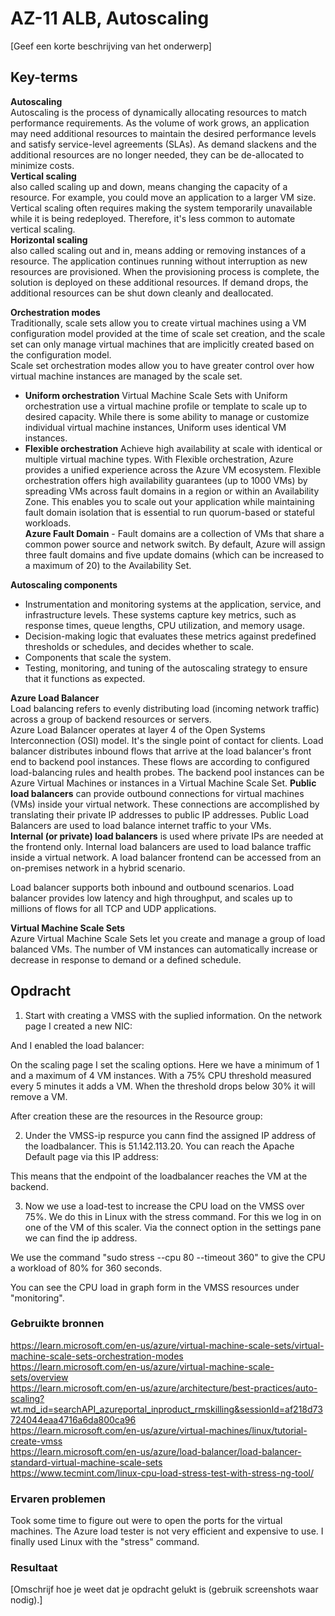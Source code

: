 # AZ-11 ALB, Autoscaling
[Geef een korte beschrijving van het onderwerp]

## Key-terms  
**Autoscaling**  
Autoscaling is the process of dynamically allocating resources to match performance requirements. As the volume of work grows, an application may need additional resources to maintain the desired performance levels and satisfy service-level agreements (SLAs). As demand slackens and the additional resources are no longer needed, they can be de-allocated to minimize costs.  
**Vertical scaling**  
also called scaling up and down, means changing the capacity of a resource. For example, you could move an application to a larger VM size. Vertical scaling often requires making the system temporarily unavailable while it is being redeployed. Therefore, it's less common to automate vertical scaling.  
**Horizontal scaling**  
also called scaling out and in, means adding or removing instances of a resource. The application continues running without interruption as new resources are provisioned. When the provisioning process is complete, the solution is deployed on these additional resources. If demand drops, the additional resources can be shut down cleanly and deallocated.  

**Orchestration modes**  
Traditionally, scale sets allow you to create virtual machines using a VM configuration model provided at the time of scale set creation, and the scale set can only manage virtual machines that are implicitly created based on the configuration model.  
Scale set orchestration modes allow you to have greater control over how virtual machine instances are managed by the scale set.
- **Uniform orchestration** Virtual Machine Scale Sets with Uniform orchestration use a virtual machine profile or template to scale up to desired capacity. While there is some ability to manage or customize individual virtual machine instances, Uniform uses identical VM instances.  
- **Flexible orchestration** Achieve high availability at scale with identical or multiple virtual machine types. With Flexible orchestration, Azure provides a unified experience across the Azure VM ecosystem. Flexible orchestration offers high availability guarantees (up to 1000 VMs) by spreading VMs across fault domains in a region or within an Availability Zone. This enables you to scale out your application while maintaining fault domain isolation that is essential to run quorum-based or stateful workloads.  
**Azure Fault Domain** - Fault domains are a collection of VMs that share a common power source and network switch. By default, Azure will assign three fault domains and five update domains (which can be increased to a maximum of 20) to the Availability Set. 

**Autoscaling components**  
- Instrumentation and monitoring systems at the application, service, and infrastructure levels. These systems capture key metrics, such as response times, queue lengths, CPU utilization, and memory usage.  
- Decision-making logic that evaluates these metrics against predefined thresholds or schedules, and decides whether to scale.  
- Components that scale the system.  
- Testing, monitoring, and tuning of the autoscaling strategy to ensure that it functions as expected.  

**Azure Load Balancer**  
Load balancing refers to evenly distributing load (incoming network traffic) across a group of backend resources or servers.  
Azure Load Balancer operates at layer 4 of the Open Systems Interconnection (OSI) model. It's the single point of contact for clients. Load balancer distributes inbound flows that arrive at the load balancer's front end to backend pool instances. These flows are according to configured load-balancing rules and health probes. The backend pool instances can be Azure Virtual Machines or instances in a Virtual Machine Scale Set.
**Public load balancers** can provide outbound connections for virtual machines (VMs) inside your virtual network. These connections are accomplished by translating their private IP addresses to public IP addresses. Public Load Balancers are used to load balance internet traffic to your VMs.  
**Internal (or private) load balancers** is used where private IPs are needed at the frontend only. Internal load balancers are used to load balance traffic inside a virtual network. A load balancer frontend can be accessed from an on-premises network in a hybrid scenario.  

Load balancer supports both inbound and outbound scenarios. Load balancer provides low latency and high throughput, and scales up to millions of flows for all TCP and UDP applications.  


**Virtual Machine Scale Sets**  
Azure Virtual Machine Scale Sets let you create and manage a group of load balanced VMs. The number of VM instances can automatically increase or decrease in response to demand or a defined schedule.  



## Opdracht  
1. Start with creating a VMSS with the suplied information. On the network page I created a new NIC:  

And I enabled the load balancer:  

On the scaling page I set the scaling options. Here we have a minimum of 1 and a maximum of 4 VM instances. With a 75% CPU threshold measured every 5 minutes it adds a VM. When the threshold drops below 30% it will remove a VM.  

After creation these are the resources in the Resource group:  


2. Under the VMSS-ip respurce you cann find the assigned IP address of the loadbalancer. This is 51.142.113.20. You can reach the Apache Default page via this IP address:  

This means that the endpoint of the loadbalancer reaches the VM at the backend.  

3. Now we use a load-test to increase the CPU load on the VMSS over 75%. We do this in Linux with the stress command. For this we log in on one of the VM of this scaler. Via the connect option in the settings pane we can find the ip address.  

We use the command "sudo stress --cpu 80 --timeout 360" to give the CPU a workload of 80% for 360 seconds.  

You can see the CPU load in graph form in the VMSS resources under "monitoring".  


### Gebruikte bronnen
https://learn.microsoft.com/en-us/azure/virtual-machine-scale-sets/virtual-machine-scale-sets-orchestration-modes  
https://learn.microsoft.com/en-us/azure/virtual-machine-scale-sets/overview  
https://learn.microsoft.com/en-us/azure/architecture/best-practices/auto-scaling?wt.md_id=searchAPI_azureportal_inproduct_rmskilling&sessionId=af218d73724044eaa4716a6da800ca96  
https://learn.microsoft.com/en-us/azure/virtual-machines/linux/tutorial-create-vmss  
https://learn.microsoft.com/en-us/azure/load-balancer/load-balancer-standard-virtual-machine-scale-sets  
https://www.tecmint.com/linux-cpu-load-stress-test-with-stress-ng-tool/  


### Ervaren problemen
Took some time to figure out were to open the ports for the virtual machines. The Azure load tester is not very efficient and expensive to use. I finally used Linux with the "stress" command.  

### Resultaat
[Omschrijf hoe je weet dat je opdracht gelukt is (gebruik screenshots waar nodig).]

